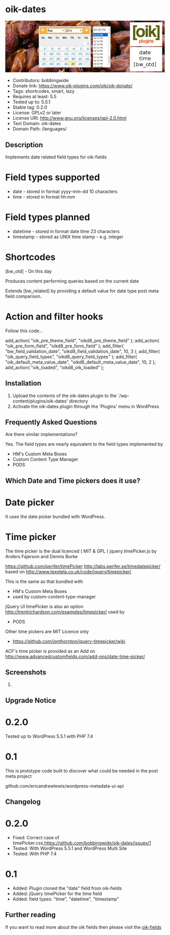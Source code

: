 # oik-dates 
![banner](https://raw.githubusercontent.com/bobbingwide/oik-dates/master/assets/oik-dates-banner-772x250.jpg)
* Contributors: bobbingwide
* Donate link: https://www.oik-plugins.com/oik/oik-donate/
* Tags: shortcodes, smart, lazy
* Requires at least: 5.5
* Tested up to: 5.5.1
* Stable tag: 0.2.0
* License: GPLv2 or later
* License URI: http://www.gnu.org/licenses/gpl-2.0.html
* Text Domain: oik-dates
* Domain Path: /languages/

## Description 
Implements date related field types for oik-fields

# Field types supported 
* date      - stored in format yyyy-mm-dd    10 characters
* time      - stored in format hh:mm

# Field types planned 
* datetime  - stored in format date time     23 characters
* timestamp - stored as UNIX time stamp - e.g. integer

# Shortcodes 

[bw_otd] - On this day

Produces content performing queries based on the current date


Extends [bw_related] by providing a default value for date type post meta field comparison.

# Action and filter hooks 

Follow this code...


  add_action( "oik_pre_theme_field", "oikd8_pre_theme_field" );
  add_action( "oik_pre_form_field", "oikd8_pre_form_field" );
  add_filter( "bw_field_validation_date", "oikd8_field_validation_date", 10, 3 );
  add_filter( "oik_query_field_types", "oikd8_query_field_types" );
  add_filter( "oik_default_meta_value_date", "oikd8_default_meta_value_date", 10, 2 );
  add_action( "oik_loaded", "oikd8_oik_loaded" );




## Installation 
1. Upload the contents of the oik-dates plugin to the `/wp-content/plugins/oik-dates' directory
1. Activate the oik-dates plugin through the 'Plugins' menu in WordPress

## Frequently Asked Questions 
Are there similar implementations?

Yes. The field types are nearly equivalent to the field types implemented by
* HM's Custom Meta Boxes
* Custom Content Type Manager
* PODS

## Which Date and Time pickers does it use? 
# Date picker 
It uses the date picker bundled with WordPress.

# Time picker 

The time picker is the dual licenced ( MIT & GPL ) jquery.timePicker.js by Anders Fajerson and Dennis Burke

https://github.com/perifer/timePicker
http://labs.perifer.se/timedatepicker/
based on
http://www.texotela.co.uk/code/jquery/timepicker/


This is the same as that bundled with

* HM's Custom Meta Boxes
* used by custom-content-type-manager

jQuery UI timePicker is also an option
http://trentrichardson.com/examples/timepicker/
used by

* PODS

Other time pickers are MIT Licence only

* https://github.com/jonthornton/jquery-timepicker/wiki

ACF's time picker is provided as an Add on http://www.advancedcustomfields.com/add-ons/date-time-picker/

## Screenshots 
1.

## Upgrade Notice 
# 0.2.0 
Tested up to WordPress 5.5.1 with PHP 7.4

# 0.1 
This is prototype code built to discover what could be needed in the post meta project

github.com/ericandrewlewis/wordpress-metadata-ui-api


## Changelog 
# 0.2.0 
* Fixed: Correct case of timePicker.css,https://github.com/bobbingwide/oik-dates/issues/1
* Tested: With WordPress 5.5.1 and WordPress Multi Site
* Tested: With PHP 7.4

# 0.1 
* Added: Plugin cloned the "date" field from oik-fields
* Added: jQuery timePicker for the time field
* Added: field types: "time", "datetime", "timestamp"

## Further reading 
If you want to read more about the oik fields then please visit the
[oik-fields](https://www.oik-plugins.com/oik-plugins/oik-fields)

